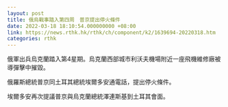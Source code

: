 ```yaml
---
layout: post
title: 俄烏戰事踏入第四周　普京提出停火條件
date: 2022-03-18 18:10:54.000000000 +08:00
link: https://news.rthk.hk/rthk/ch/component/k2/1639694-20220318.htm
categories: rthk
---
```


俄軍出兵烏克蘭踏入第4星期。烏克蘭西部城市利沃夫機場附近一座飛機維修廠被導彈擊中摧毀。

俄羅斯總統普京同土耳其總統埃爾多安通電話，提出停火條件。

埃爾多安再次提議普京與烏克蘭總統澤連斯基到土耳其會面。
